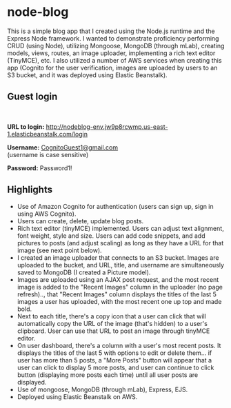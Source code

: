 # node-blog
This is a simple blog app that I created using the Node.js runtime and the Express Node framework. I wanted to demonstrate proficiency performing CRUD (using Node),  utilizing Mongoose,  MongoDB (through mLab), creating models, views, routes, an image uploader, implementing a rich text editor (TinyMCE), etc.  I also utilized a number of AWS services when creating this app (Cognito for the user verification, images are uploaded by users to an S3 bucket, and it was deployed using Elastic Beanstalk).



<h2>Guest login</h2><br>

<b>URL to login:</b> http://nodeblog-env.jw9p8rcwmp.us-east-1.elasticbeanstalk.com/login

<b>Username:</b> CognitoGuest1@gmail.com<br>
(username is case sensitive)<br>

<b>Password:</b> Password1!

<h2>Highlights</h2>

- Use of Amazon Cognito for authentication (users can sign up, sign in using AWS Cognito).
- Users can create, delete, update blog posts.
- Rich text editor (tinyMCE) implemented. Users can adjust text alignment, font weight, style and size. Users can add code snippets, and add pictures to posts (and adjust scaling) as long as they have a URL for that image (see next point below). 
- I created an image uploader that connects to an S3 bucket. Images are uploaded to the bucket, and URL, title, and username are simultaneously saved to MongoDB (I created a Picture model). 
- Images are uploaded using an AJAX post request, and the most recent image is added to the "Recent Images" column in the uploader (no page refresh).., that "Recent Images" column displays the titles of the last 5 images a user has uploaded, with the most recent one up top and made bold. 
- Next to each title, there's a copy icon that a user can click that will automatically copy the URL of the image (that's hidden) to a user's clipboard. User can use that URL to post an image through tinyMCE editor.  
- On user dashboard, there's a column with a user's most recent posts. It displays the titles of the last 5 with options to edit or delete them... if user has more than 5 posts, a "More Posts" button will appear that a user can click to display 5 more posts, and user can continue to click button (displaying more posts each time) until all user posts are displayed.
- Use of mongoose, MongoDB (through mLab), Express, EJS.
- Deployed using Elastic Beanstalk on AWS.
